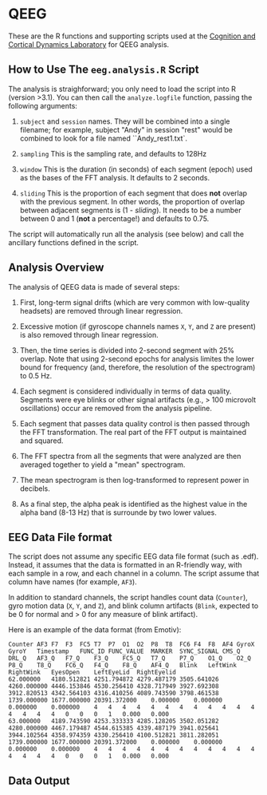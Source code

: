 # QEEG

These are the R functions and supporting scripts used at the [Cognition
and Cortical Dynamics Laboratory](http://depts.washington.edu/ccdl)
for QEEG analysis.

## How to Use The `eeg.analysis.R` Script

The analysis is straighforward; you only need to load the script into
R (version >3.1). You can then call the `analyze.logfile` function,
passing the following arguments:

1. `subject` and `session` names. They will be combined into a single
filename; for example, subject "Andy" in session "rest" would be
combined to look for a file named ``Andy_rest1.txt`.

2. `sampling` This is the sampling rate, and defaults to 128Hz

3. `window` This is the duration (in seconds) of each segment (epoch)
used as the bases of the FFT analysis. It defaults to 2 seconds.

4. `sliding` This is the proportion of each segment that does __not__
overlap with the previous segment. In other words, the proportion of
overlap between adjacent segments is (1 - _sliding_). It needs to be a
number between 0 and 1 (__not__ a percentage!) and defaults to 0.75.

The script will automatically run all the analysis (see below) and
call the ancillary functions defined in the script.

## Analysis Overview

The analysis of QEEG data is made of several steps:

1. First, long-term signal drifts (which are very common with
low-quality headsets) are removed through linear regression.

2. Excessive motion (if gyroscope channels names `X`, `Y`, and `Z` are
present) is also removed through linear regression.

3. Then, the time series is divided into 2-second segment with 25%
overlap. Note that using 2-second epochs for analysis limites the
lower bound for frequency (and, therefore, the resolution of the
spectrogram) to 0.5 Hz. 

4. Each segment is considered individually in terms of data
quality. Segments were eye blinks or other signal artifacts (e.g., >
100 microvolt oscillations) occur are removed from the analysis
pipeline.

5. Each segment that passes data quality control is then passed
through the FFT transformation. The real part of the FFT output is
maintained and squared.

6. The FFT spectra from all the segments that were analyzed are then
averaged together to yield a "mean" spectrogram.

7. The mean spectrogram is then log-transformed to represent power in
decibels. 

8. As a final step, the alpha peak is identified as the highest value
in the alpha band (8-13 Hz) that is surrounde by two lower values.

## EEG Data File format

The script does not assume any specific EEG data file format (such as
.edf). Instead, it assumes that the data is formatted in an R-friendly
way, with each sample in a row, and each channel in a column. The
script assume that column have names (for example, `AF3`).

In addition to standard channels, the script handles count data
(`Counter`), gyro motion data (`X`, `Y`, and `Z`), and blink column
artifacts (`Blink`, expected to be 0 for normal and > 0 for any
measure of blink artifact).  

Here is an example of the data format (from Emotiv):

    Counter	AF3	F7	F3	FC5	T7	P7	O1	O2	P8	T8	FC6	F4	F8	AF4	GyroX	GyroY	Timestamp	FUNC_ID	FUNC_VALUE	MARKER	SYNC_SIGNAL	CMS_Q	DRL_Q	AF3_Q	F7_Q	F3_Q	FC5_Q	T7_Q	P7_Q	O1_Q	O2_Q	P8_Q	T8_Q	FC6_Q	F4_Q	F8_Q	AF4_Q	Blink	LeftWink	RightWink	EyesOpen	LeftEyeLid	RightEyelid
    62.000000	4180.512821	4251.794872	4279.487179	3505.641026	4260.000000	4446.153846	4530.256410	4328.717949	3927.692308	3912.820513	4342.564103	4316.410256	4089.743590	3798.461538	1739.000000	1677.000000	20391.372000	0.000000	0.000000	0.000000	0.000000	4	4	4	4	4	4	4	4	4	4	4	4	4	4	4	4	0	0	0	1	0.000	0.000
    63.000000	4189.743590	4253.333333	4285.128205	3502.051282	4280.000000	4467.179487	4544.615385	4339.487179	3941.025641	3944.102564	4358.974359	4330.256410	4100.512821	3811.282051	1739.000000	1677.000000	20391.372000	0.000000	0.000000	0.000000	0.000000	4	4	4	4	4	4	4	4	4	4	4	4	4	4	4	4	0	0	0	1	0.000	0.000

## Data Output